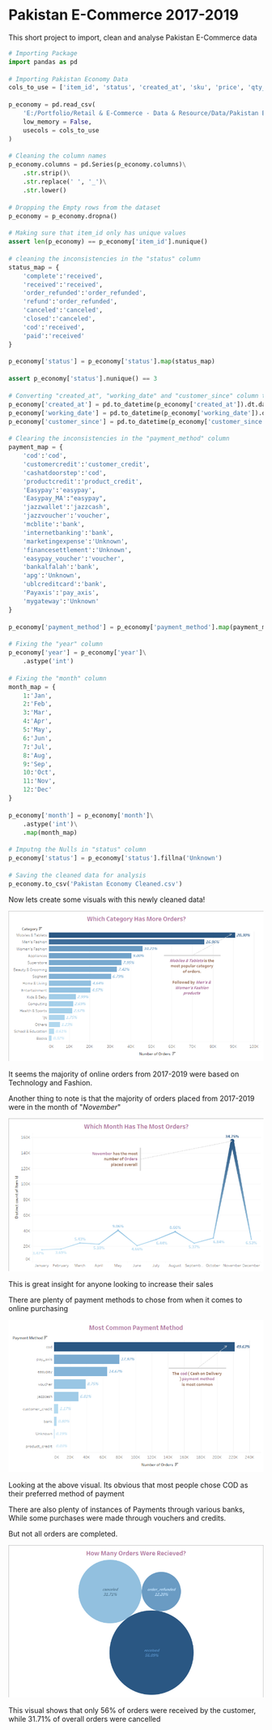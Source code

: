 # Pakistan E-Commerce 2017-2019
This short project to import, clean and analyse Pakistan E-Commerce data

```python
# Importing Package
import pandas as pd

# Importing Pakistan Economy Data
cols_to_use = ['item_id', 'status', 'created_at', 'sku', 'price', 'qty_ordered', 'grand_total', 'increment_id', 'category_name_1', 'sales_commission_code', 'discount_amount', 'payment_method', 'Working Date', 'BI Status', 'Year', 'Month', 'Customer Since', 'FY', 'Customer ID']

p_economy = pd.read_csv(
    'E:/Portfolio/Retail & E-Commerce - Data & Resource/Data/Pakistan Economy/Pakistan Largest Ecommerce Dataset.csv',
    low_memory = False,
    usecols = cols_to_use
)

# Cleaning the column names
p_economy.columns = pd.Series(p_economy.columns)\
    .str.strip()\
    .str.replace(' ', '_')\
    .str.lower()

# Dropping the Empty rows from the dataset
p_economy = p_economy.dropna()

# Making sure that item_id only has unique values
assert len(p_economy) == p_economy['item_id'].nunique()

# cleaning the inconsistencies in the "status" column
status_map = {
    'complete':'received',
    'received':'received',
    'order_refunded':'order_refunded',
    'refund':'order_refunded',
    'canceled':'canceled',
    'closed':'canceled',
    'cod':'received',
    'paid':'received'
}

p_economy['status'] = p_economy['status'].map(status_map)

assert p_economy['status'].nunique() == 3

# Converting "created_at", "working_date" and "customer_since" column to datetime
p_economy['created_at'] = pd.to_datetime(p_economy['created_at']).dt.date
p_economy['working_date'] = pd.to_datetime(p_economy['working_date']).dt.date
p_economy['customer_since'] = pd.to_datetime(p_economy['customer_since']).dt.date

# Clearing the inconsistencies in the "payment_method" column
payment_map = {
    'cod':'cod',
    'customercredit':'customer_credit',
    'cashatdoorstep':'cod',
    'productcredit':'product_credit',
    'Easypay':'easypay',
    'Easypay_MA':"easypay",
    'jazzwallet':'jazzcash',
    'jazzvoucher':'voucher',
    'mcblite':'bank',
    'internetbanking':'bank',
    'marketingexpense':'Unknown',
    'financesettlement':'Unknown',
    'easypay_voucher':'voucher',
    'bankalfalah':'bank',
    'apg':'Unknown',
    'ublcreditcard':'bank',
    'Payaxis':'pay_axis',
    'mygateway':'Unknown'
}

p_economy['payment_method'] = p_economy['payment_method'].map(payment_map)

# Fixing the "year" column
p_economy['year'] = p_economy['year']\
    .astype('int')

# Fixing the "month" column
month_map = {
    1:'Jan',
    2:'Feb',
    3:'Mar',
    4:'Apr',
    5:'May',
    6:'Jun',
    7:'Jul',
    8:'Aug',
    9:'Sep',
    10:'Oct',
    11:'Nov',
    12:'Dec'
}

p_economy['month'] = p_economy['month']\
    .astype('int')\
    .map(month_map)

# Imputng the Nulls in "status" column
p_economy['status'] = p_economy['status'].fillna('Unknown')

# Saving the cleaned data for analysis
p_economy.to_csv('Pakistan Economy Cleaned.csv')
```

Now lets create some visuals with this newly cleaned data!


!['Orders per Category'](Orders%20per%20Category.png)

It seems the majority of online orders from 2017-2019 were based on Technology and Fashion.

Another thing to note is that the majority of orders placed from 2017-2019 were in the month of "*November*"

!['Orders per Month'](Orders%20per%20Month.png)

This is great insight for anyone looking to increase their sales

There are plenty of payment methods to chose from when it comes to online purchasing

!['Orders per Payment Method'](Orders%20per%20Payment%20Method.png)

Looking at the above visual. Its obvious that most people chose COD as their preferred method of payment

There are also plenty of instances of Payments through various banks, While some purchases were made through vouchers and credits.

But not all orders are completed. 

!['Orders per Status'](Status%20of%20Orders.png)

This visual shows that only 56% of orders were received by the customer, while 31.71% of overall orders were cancelled
